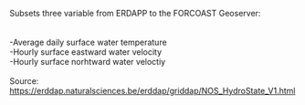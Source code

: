 Subsets three variable from ERDAPP to the FORCOAST Geoserver: </br>
</br>
</br>
-Average daily surface water temperature </br>
-Hourly surface eastward water velocity </br>
-Hourly surface norhtward water veloctiy </br>
</br>
Source: https://erddap.naturalsciences.be/erddap/griddap/NOS_HydroState_V1.html

